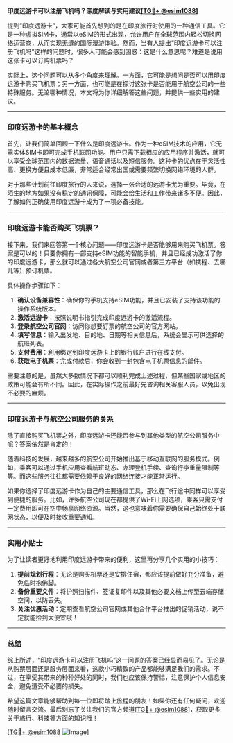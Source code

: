 **印度远游卡可以注册飞机吗？深度解读与实用建议[[TG💪+ @esim1088](https://t.me/s/esim1088)]**

提到“印度远游卡”，大家可能首先想到的是在印度旅行时使用的一种通信工具。它是一种虚拟SIM卡，通常以eSIM的形式出现，允许用户在全球范围内轻松切换网络运营商，从而实现无缝的国际漫游体验。然而，当有人提出“印度远游卡可以注册飞机吗”这样的问题时，很多人可能会感到困惑：这是什么意思呢？难道是说用这张卡可以订购机票吗？

实际上，这个问题可以从多个角度来理解。一方面，它可能是想问是否可以用印度远游卡购买飞机票；另一方面，也可能是在探讨这张卡是否能用于航空公司的一些特殊服务。无论哪种情况，本文将为你详细解答这些问题，并提供一些实用的建议。

---

### 印度远游卡的基本概念

首先，让我们简单回顾一下什么是印度远游卡。作为一种eSIM技术的应用，它无需实体SIM卡即可完成手机联网功能。用户只需下载相应的应用程序并激活，就可以享受全球范围内的数据流量、语音通话以及短信服务。这种卡的优点在于灵活性高、更换方便且成本低廉，非常适合经常出国或需要频繁切换网络环境的人群。

对于那些计划前往印度旅行的人来说，选择一张合适的远游卡尤为重要。毕竟，在陌生的地方如果没有稳定的通讯保障，可能会给生活和工作带来诸多不便。因此，了解如何正确使用印度远游卡成为了一项必备技能。

---

### 印度远游卡能否购买飞机票？

接下来，我们来回答第一个核心问题——印度远游卡是否能够用来购买飞机票。答案是可以的！只要你拥有一部支持eSIM功能的智能手机，并且已经成功激活了你的印度远游卡，那么就可以通过各大航空公司官网或者第三方平台（如携程、去哪儿等）预订机票。

具体操作步骤如下：

1. **确认设备兼容性**：确保你的手机支持eSIM功能，并且已安装了支持该功能的操作系统版本。
2. **激活远游卡**：按照说明书指引完成印度远游卡的激活流程。
3. **登录航空公司官网**：访问你想要订票的航空公司的官方网站。
4. **填写信息**：输入出发地、目的地、日期等相关信息后，系统会显示可供选择的航班列表。
5. **支付费用**：利用绑定到印度远游卡上的银行账户进行在线支付。
6. **获取电子机票**：完成付款后，你会收到一封包含电子机票信息的邮件。

需要注意的是，虽然大多数情况下都可以顺利完成上述过程，但某些国家或地区的政策可能会有所不同。因此，在实际操作之前最好先咨询相关客服人员，以免出现不必要的麻烦。

---

### 印度远游卡与航空公司服务的关系

除了直接购买飞机票之外，印度远游卡还能否参与到其他类型的航空公司服务中呢？答案依然是肯定的！

随着科技的发展，越来越多的航空公司开始推出基于移动互联网的服务模式。例如，乘客可以通过手机应用查看航班动态、办理登机手续、查询行李重量限制等等。而这些服务往往都需要依赖于良好的网络连接才能正常运行。

如果你选择了印度远游卡作为自己的主要通信工具，那么在飞行途中同样可以享受到便捷的服务。比如，许多航空公司现在都提供了Wi-Fi上网选项，乘客只需支付一定费用即可在空中畅享网络资源。当然，这也意味着你需要确保自己始终处于联网状态，以便及时接收重要通知。

---

### 实用小贴士

为了让读者更好地利用印度远游卡带来的便利，这里再分享几个实用的小技巧：

1. **提前规划行程**：无论是购买机票还是安排住宿，都应该提前做好充分准备，避免临时抱佛脚。
2. **备份重要文件**：将护照扫描件、签证复印件以及其他必要文档上传至云端存储空间，以防丢失。
3. **关注优惠活动**：定期查看航空公司官网或其他合作平台推出的促销活动，说不定就能捡到大便宜哦！

---

### 总结

综上所述，“印度远游卡可以注册飞机吗”这一问题的答案已经显而易见了。无论是从购票层面还是服务层面来看，这款小巧精致的产品都能够满足我们的需求。不过，在享受其带来的种种好处的同时，我们也应该保持警惕，注意保护个人信息安全，避免遭受不必要的损失。

希望这篇文章能够帮助到每一位即将踏上旅程的朋友！如果你还有任何疑问，欢迎随时留言交流。最后别忘了关注我们的官方频道[[TG💪+ @esim1088](https://t.me/s/esim1088)]，获取更多关于旅行、科技等方面的知识哦！

[[TG💪+ @esim1088](https://t.me/s/esim1088) ![Image](https://i.postimg.cc/4NQfJmqS/Snipaste-2025-05-13-00-14-12.png)]